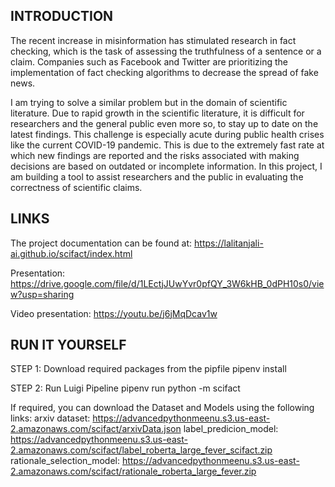 ## **INTRODUCTION**

The recent increase in misinformation has stimulated research in fact checking, which is the task of assessing the truthfulness of a sentence or a claim.
Companies such as Facebook and Twitter are prioritizing the implementation of fact checking algorithms to decrease the spread of fake news.

I am trying to solve a similar problem but in the domain of scientific literature. 
Due to rapid growth in the scientific literature, it is difficult for researchers and the general public even more so, to stay up to date on the latest findings. This challenge is especially acute during public health crises like the current COVID-19 pandemic. This is due to the extremely fast rate at which new findings are reported and the risks associated with making decisions are based on outdated or incomplete information. In this project, I am building a tool to assist researchers and the public in evaluating the correctness of scientific claims.

## **LINKS**

The project documentation can be found at: https://lalitanjali-ai.github.io/scifact/index.html

Presentation: https://drive.google.com/file/d/1LEctjJUwYvr0pfQY_3W6kHB_0dPH10s0/view?usp=sharing

Video presentation: https://youtu.be/j6jMqDcav1w

## **RUN IT YOURSELF**

STEP 1: Download required packages from the pipfile
pipenv install

STEP 2: Run Luigi Pipeline
pipenv run python -m scifact

If required, you can download the Dataset and Models using the following links:
arxiv dataset: https://advancedpythonmeenu.s3.us-east-2.amazonaws.com/scifact/arxivData.json
label_predicion_model: https://advancedpythonmeenu.s3.us-east-2.amazonaws.com/scifact/label_roberta_large_fever_scifact.zip
rationale_selection_model: https://advancedpythonmeenu.s3.us-east-2.amazonaws.com/scifact/rationale_roberta_large_fever.zip

